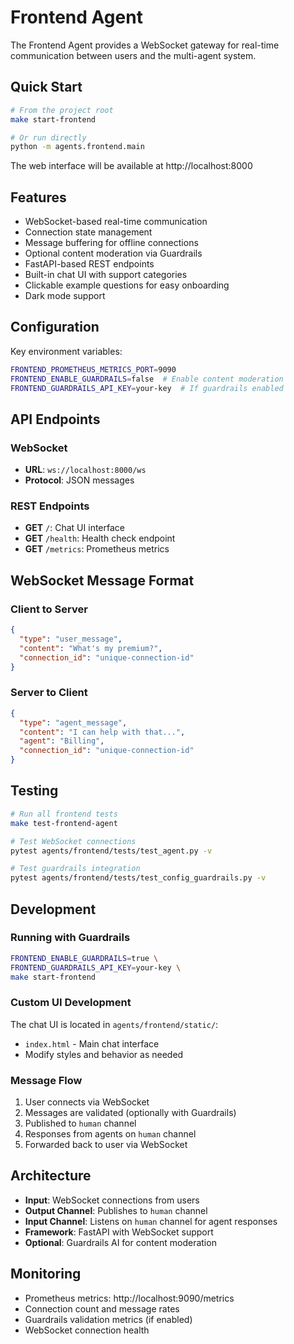 # Frontend Agent

The Frontend Agent provides a WebSocket gateway for real-time communication between users and the multi-agent system.

## Quick Start

```bash
# From the project root
make start-frontend

# Or run directly
python -m agents.frontend.main
```

The web interface will be available at http://localhost:8000

## Features

- WebSocket-based real-time communication
- Connection state management
- Message buffering for offline connections
- Optional content moderation via Guardrails
- FastAPI-based REST endpoints
- Built-in chat UI with support categories
- Clickable example questions for easy onboarding
- Dark mode support

## Configuration

Key environment variables:
```bash
FRONTEND_PROMETHEUS_METRICS_PORT=9090
FRONTEND_ENABLE_GUARDRAILS=false  # Enable content moderation
FRONTEND_GUARDRAILS_API_KEY=your-key  # If guardrails enabled
```

## API Endpoints

### WebSocket
- **URL**: `ws://localhost:8000/ws`
- **Protocol**: JSON messages

### REST Endpoints
- **GET** `/`: Chat UI interface
- **GET** `/health`: Health check endpoint
- **GET** `/metrics`: Prometheus metrics

## WebSocket Message Format

### Client to Server
```json
{
  "type": "user_message",
  "content": "What's my premium?",
  "connection_id": "unique-connection-id"
}
```

### Server to Client
```json
{
  "type": "agent_message",
  "content": "I can help with that...",
  "agent": "Billing",
  "connection_id": "unique-connection-id"
}
```

## Testing

```bash
# Run all frontend tests
make test-frontend-agent

# Test WebSocket connections
pytest agents/frontend/tests/test_agent.py -v

# Test guardrails integration
pytest agents/frontend/tests/test_config_guardrails.py -v
```

## Development

### Running with Guardrails

```bash
FRONTEND_ENABLE_GUARDRAILS=true \
FRONTEND_GUARDRAILS_API_KEY=your-key \
make start-frontend
```

### Custom UI Development

The chat UI is located in `agents/frontend/static/`:
- `index.html` - Main chat interface
- Modify styles and behavior as needed

### Message Flow

1. User connects via WebSocket
2. Messages are validated (optionally with Guardrails)
3. Published to `human` channel
4. Responses from agents on `human` channel
5. Forwarded back to user via WebSocket

## Architecture

- **Input**: WebSocket connections from users
- **Output Channel**: Publishes to `human` channel
- **Input Channel**: Listens on `human` channel for agent responses
- **Framework**: FastAPI with WebSocket support
- **Optional**: Guardrails AI for content moderation

## Monitoring

- Prometheus metrics: http://localhost:9090/metrics
- Connection count and message rates
- Guardrails validation metrics (if enabled)
- WebSocket connection health